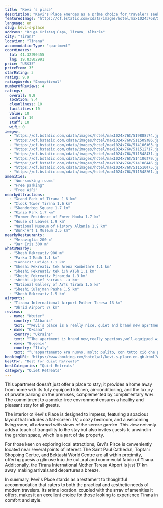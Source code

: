 ```yaml
---
title: "Kevi ‘s place"
description: "Kevi's Place emerges as a prime choice for travelers seeking the perfect blend of comfort and convenience in Tirana."
featuredImage: "https://cf.bstatic.com/xdata/images/hotel/max1024x768/519888174.jpg?k=b0c8764808b9f6eeaaf24417c002f2ac9b629deb520c15d4c1fb5d1830ed3230&o=&hp=1"
language: en
slug: kevi-s-place
address: "Rruga Kristaq Capo, Tirana, Albania"
city: "Tirana"
location: "Tirana"
accommodationType: "apartment"
coordinates:
  lat: 41.32290455
  lng: 19.83802991
price: "US$35"
priceFrom: 35
starRating: 3
rating: 9.9
ratingWords: "Exceptional"
numberOfReviews: 4
ratings:
  overall: 9.9
  location: 9.4
  cleanliness: 10
  facilities: 10
  value: 10
  comfort: 10
  staff: 10
  wifi: 0
images:
  - "https://cf.bstatic.com/xdata/images/hotel/max1024x768/519888174.jpg?k=b0c8764808b9f6eeaaf24417c002f2ac9b629deb520c15d4c1fb5d1830ed3230&o=&hp=1"
  - "https://cf.bstatic.com/xdata/images/hotel/max1024x768/511509386.jpg?k=0bc08667ee422923982c4686a49e9e1e26c3eba78dda467ad4acfa33387493b8&o=&hp=1"
  - "https://cf.bstatic.com/xdata/images/hotel/max1024x768/514106363.jpg?k=555c1728802d78bf1a0af39584c4d76ef3680daf3d91aa7b8bea5be7e17ca0ca&o=&hp=1"
  - "https://cf.bstatic.com/xdata/images/hotel/max1024x768/511512717.jpg?k=0e3458adb7af6c51bf6547df45c78c7fa33c97c4f747c44746194fc1b296fa1a&o=&hp=1"
  - "https://cf.bstatic.com/xdata/images/hotel/max1024x768/511548431.jpg?k=eb176c5ec95a3b5a26ed5ff0a2f3b912b980e7f23222e7341ce21cdc94b27251&o=&hp=1"
  - "https://cf.bstatic.com/xdata/images/hotel/max1024x768/514106279.jpg?k=ee3445725afab780478cde79922ed4b006f1ec14fd93623db672e50fb703bdb4&o=&hp=1"
  - "https://cf.bstatic.com/xdata/images/hotel/max1024x768/514106446.jpg?k=17e202e0b4975698cf5205620b731f1e00ad5dc3738c82b494918b80ece792df&o=&hp=1"
  - "https://cf.bstatic.com/xdata/images/hotel/max1024x768/511510075.jpg?k=defbdfd0244622da45774650f762414ad5da9c292952b06ac6cd8d950f5d9654&o=&hp=1"
  - "https://cf.bstatic.com/xdata/images/hotel/max1024x768/511548261.jpg?k=bade0f5afc2487ac2507b5e84c06171cbe099732bc5887a6baa6f74e8201c795&o=&hp=1"
amenities:
  - "Non-smoking rooms"
  - "Free parking"
  - "Free WiFi"
nearbyAttractions:
  - "Grand Park of Tirana 1.6 km"
  - "Clock Tower Tirana 1.6 km"
  - "Skanderbeg Square 1.7 km"
  - "Rinia Park 1.7 km"
  - "Former Residence of Enver Hoxha 1.7 km"
  - "House of Leaves 1.9 km"
  - "National Museum of History Albania 1.9 km"
  - "Bunk'Art 1 Museum 3.5 km"
nearbyRestaurants:
  - "Meraviglia 200 m"
  - "Bar Iris 300 m"
whatsNearby:
  - "Shesh Rekreativ 900 m"
  - "Parku I Madh 1.1 km"
  - "Tanners' Bridge 1.1 km"
  - "Sheshi Rekreativ tek Arena Kombëtare 1.1 km"
  - "Sheshi Rekreativ tek ish ATSh 1.1 km"
  - "Sheshi Rekreativ Piramida 1.3 km"
  - "Sheshi Jjosef Shtraus 1.3 km"
  - "National Gallery of Arts Tirana 1.5 km"
  - "Sheshi Sulejman Pasha 1.5 km"
  - "Shesh Rekreativ 1.5 km"
airports:
  - "Tirana International Airport Mother Teresa 13 km"
  - "Ohrid Airport 77 km"
reviews:
  - name: "Wouter"
    country: "Albania"
    text: "“Kevi’s place is a really nice, quiet and brand new apartment. It’s a bit further away from the city centre than most places but this gives you the chance to actually get a place to park your car (for free), to get better value for money and to...”"
  - name: "Oksana"
    country: "Ukraine"
    text: "“The apartment is brand new,really specious,well-equipped with everything you need for a short or even a long stay.Modern furniture,AC is in every room!))Modern style ,a little terrace overlooking the garden.But what is more important,that is the...”"
  - name: "Eugenio"
    country: "Italy"
    text: "“L'appartamento era nuovo, molto pulito, con tutto ciò che poteva servire. Erano presenti 2 televisioni, 2 condizionatori ben funzionanti, una ottima cucina con un comodo divano, ed un bagno spazioso con riscaldamento. La posizione molto comoda per...”"
bookingURL: "https://www.booking.com/hotel/al/kevi-s-place.en-gb.html?aid=8035640"
bestFor: "Best for Quiet Retreats"
bestCategories: "Quiet Retreats"
category: "Quiet Retreats"
---
```


This apartment doesn't just offer a place to stay; it provides a home away from home with its fully equipped kitchen, air-conditioning, and the luxury of private parking on the premises, complemented by complimentary WiFi. The commitment to a smoke-free environment ensures a healthy and pleasant stay for all guests.

The interior of Kevi's Place is designed to impress, featuring a spacious layout that includes a flat-screen TV, a cozy bedroom, and a welcoming living room, all adorned with views of the serene garden. This view not only adds a touch of tranquility to the stay but also invites guests to unwind in the garden space, which is a part of the property.

For those keen on exploring local attractions, Kevi's Place is conveniently located near several points of interest. The Saint Paul Cathedral, Toptani Shopping Centre, and Bektashi World Centre are all within proximity, offering guests a glimpse into the cultural and commercial fabric of Tirana. Additionally, the Tirana International Mother Teresa Airport is just 17 km away, making arrivals and departures a breeze.

In summary, Kevi's Place stands as a testament to thoughtful accommodation that caters to both the practical and aesthetic needs of modern travelers. Its prime location, coupled with the array of amenities it offers, makes it an excellent choice for those looking to experience Tirana in comfort and style.